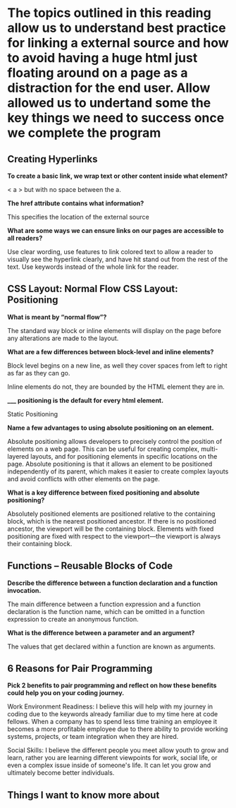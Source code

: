 # The topics outlined in this reading allow us to understand best practice for linking a external source and how to avoid having a huge html just floating around on a page as a distraction for the end user. Allow allowed us to undertand some the key things we need to success once we complete the program

## Creating Hyperlinks

**To create a basic link, we wrap text or other content inside what element?**

< a > but with no space between the a.

**The href attribute contains what information?**

This specifies the location of the external source

**What are some ways we can ensure links on our pages are accessible to all readers?**

Use clear wording, use features to link colored text to allow a reader to visually see the hyperlink clearly, and have hit stand out from the rest of the text. Use keywords instead of the whole link for the reader.

## CSS Layout: Normal Flow CSS Layout: Positioning

**What is meant by “normal flow”?**

The standard way block or inline elements will display on the page before any alterations are made to the layout.

**What are a few differences between block-level and inline elements?**

Block level begins on a new line, as well they cover spaces from left to right as far as they can go.

Inline elements do not, they are bounded by the HTML element they are in.

**___ positioning is the default for every html element.**

Static Positioning

**Name a few advantages to using absolute positioning on an element.**

Absolute positioning allows developers to precisely control the position of elements on a web page. This can be useful for creating complex, multi-layered layouts, and for positioning elements in specific locations on the page.
Absolute positioning is that it allows an element to be positioned independently of its parent, which makes it easier to create complex layouts and avoid conflicts with other elements on the page.

**What is a key difference between fixed positioning and absolute positioning?**

Absolutely positioned elements are positioned relative to the containing block, which is the nearest positioned ancestor. If there is no positioned ancestor, the viewport will be the containing block. Elements with fixed positioning are fixed with respect to the viewport—the viewport is always their containing block.

## Functions – Reusable Blocks of Code

**Describe the difference between a function declaration and a function invocation.**

The main difference between a function expression and a function declaration is the function name, which can be omitted in a function expression to create an anonymous function.

**What is the difference between a parameter and an argument?**

The values that get declared within a function are known as arguments.

## 6 Reasons for Pair Programming

**Pick 2 benefits to pair programming and reflect on how these benefits could help you on your coding journey.**

Work Environment Readiness: I believe this will help with my journey in coding due to the keywords already familiar due to my time here at code fellows. When a company has to spend less time training an employee it becomes a more profitable employee due to there ability to provide working systems, projects, or team integration when they are hired.

Social Skills: I believe the different people you meet allow youth to grow and learn, rather you are learning different viewpoints for work, social life, or even a complex issue inside of someone's life. It can let you grow and ultimately become better individuals.

## Things I want to know more about
